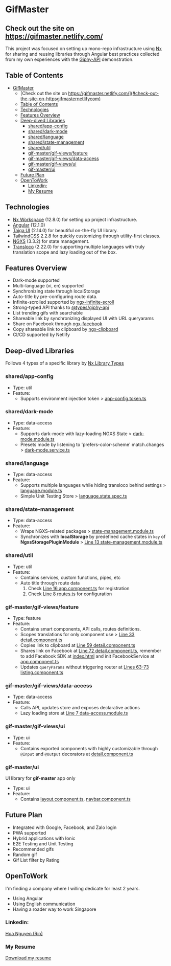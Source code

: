 # GifMaster

## Check out the site on https://gifmaster.netlify.com/

This project was focused on setting up mono-repo infrastructure using [Nx](https://nx.dev) for sharing and reusing libraries through Angular best practices collected from my own experiences with the [Giphy-API](https://developers.giphy.com/) demonstration.

## Table of Contents

- [GifMaster](#gifmaster)
  - [Check out the site on https://gifmaster.netlify.com/](#check-out-the-site-on-httpsgifmasternetlifycom)
  - [Table of Contents](#table-of-contents)
  - [Technologies](#technologies)
  - [Features Overview](#features-overview)
  - [Deep-dived Libraries](#deep-dived-libraries)
    - [shared/app-config](#sharedapp-config)
    - [shared/dark-mode](#shareddark-mode)
    - [shared/language](#sharedlanguage)
    - [shared/state-management](#sharedstate-management)
    - [shared/util](#sharedutil)
    - [gif-master/gif-views/feature](#gif-mastergif-viewsfeature)
    - [gif-master/gif-views/data-access](#gif-mastergif-viewsdata-access)
    - [gif-master/gif-views/ui](#gif-mastergif-viewsui)
    - [gif-master/ui](#gif-masterui)
  - [Future Plan](#future-plan)
  - [OpenToWork](#opentowork)
    - [Linkedin:](#linkedin)
    - [My Resume](#my-resume)

## Technologies

- [Nx Workspace](https://nx.dev/) (12.8.0) for setting up project infrastructure.
- [Angular](https://angular.io/) (12.1.0)
- [Taiga UI](https://taiga-ui.dev/) (2.14.0) for beautiful on-the-fly UI library.
- [TailwindCSS](https://tailwindcss.com/) 2.2.8 for quickly customizing through utility-first classes.
- [NGXS](https://www.ngxs.io/) (3.3.2) for state management.
- [Transloco](https://ngneat.github.io/transloco/) (2.22.0) for supporting multiple languages with truly translation scope and lazy loading out of the box.

## Features Overview

- Dark-mode supported
- Multi-language (vi, en) supported
- Synchronizing state through localStorage
- Auto-title by pre-configuring route data.
- Infinite-scrolled supported by [ngx-infinite-scroll](https://www.npmjs.com/package/ngx-infinite-scroll)
- Strong-typed API thanks to [@types/giphy-api](https://www.npmjs.com/package/@types/giphy-api)
- List trending gifs with searchable
- Shareable link by synchronizing displayed UI with URL queryarams
- Share on Facebook through [ngx-facebook](https://www.npmjs.com/package/ngx-facebook)
- Copy shareable link to clipboard by [ngx-clipboard](https://www.npmjs.com/package/ngx-clipboard)
- CI/CD supported by Netlify

## Deep-dived Libraries

Follows 4 types of a specific library by [Nx Library Types](https://nx.dev/latest/angular/structure/library-types)

### shared/app-config

- Type: util
- Feature:
  - Supports environment injection token > [app-config.token.ts](https://github.com/thanhhoa214/gif-master/blob/main/libs/shared/app-config/src/lib/app-config.token.ts)

### shared/dark-mode

- Type: data-access
- Feature:
  - Supports dark-mode with lazy-loading NGXS State > [dark-mode.module.ts](https://github.com/thanhhoa214/gif-master/blob/main/libs/shared/dark-mode/src/lib/dark-mode.module.ts)
  - Presets mode by listening to 'prefers-color-scheme' match.changes > [dark-mode.service.ts](https://github.com/thanhhoa214/gif-master/blob/main/libs/shared/dark-mode/src/lib/dark-mode.service.ts)

### shared/language

- Type: data-access
- Feature:
  - Supports multiple languages while hiding transloco behind settings > [language.module.ts](https://github.com/thanhhoa214/gif-master/blob/main/libs/shared/language/src/lib/language.module.ts)
  - Simple Unit Testing Store > [language.state.spec.ts](https://github.com/thanhhoa214/gif-master/blob/main/libs/shared/language/src/lib/store/language.state.spec.ts)

### shared/state-management

- Type: data-access
- Feature:
  - Wraps NGXS-related packages > [state-management.module.ts](https://github.com/thanhhoa214/gif-master/blob/main/libs/shared/state-management/src/lib/state-management.module.ts)
  - Synchronizes with **localStorage** by predefined cache states in `key` of **NgxsStoragePluginModule** > [Line 13 state-management.module.ts](https://github.com/thanhhoa214/gif-master/blob/main/libs/shared/state-management/src/lib/state-management.module.ts#L13)

### shared/util

- Type: util
- Feature:
  - Contains services, custom functions, pipes, etc
  - Auto title through route data
    1. Check [Line 16 app.component.ts](https://github.com/thanhhoa214/gif-master/blob/main/apps/gif-master/src/app/app.component.ts#L16) for registration
    2. Check [Line 8 routes.ts](https://github.com/thanhhoa214/gif-master/blob/main/libs/gif-master/gif-views/feature/src/lib/routes.ts#L8) for configuration

### gif-master/gif-views/feature

- Type: feature
- Feature:
  - Contains smart components, API calls, routes definitions.
  - Scopes translations for only component use > [Line 33 detail.component.ts](https://github.com/thanhhoa214/gif-master/blob/main/libs/gif-master/gif-views/feature/src/lib/detail/detail.component.ts#L33)
  - Copies link to clipboard at [Line 59 detail.component.ts](https://github.com/thanhhoa214/gif-master/blob/main/libs/gif-master/gif-views/feature/src/lib/detail/detail.component.ts#L59)
  - Shares link on Facebook at [Line 72 detail.component.ts](https://github.com/thanhhoa214/gif-master/blob/main/libs/gif-master/gif-views/feature/src/lib/detail/detail.component.ts#L72), remember to add Facebook SDK at [index.html](https://github.com/thanhhoa214/gif-master/blob/main/apps/gif-master/src/index.html) and init FacebookService at [app.component.ts](https://github.com/thanhhoa214/gif-master/blob/main/apps/gif-master/src/app/app.component.ts#L18)
  - Updates `queryParams` without triggering router at [Lines 63-73 listing.component.ts](https://github.com/thanhhoa214/gif-master/blob/main/libs/gif-master/gif-views/feature/src/lib/listing/listing.component.ts#L63)

### gif-master/gif-views/data-access

- Type: data-access
- Feature:
  - Calls API, updates store and exposes declarative actions
  - Lazy loading store at [Line 7 data-access.module.ts](https://github.com/thanhhoa214/gif-master/blob/main/libs/gif-master/gif-views/data-access/src/lib/data-access.module.ts#L7)

### gif-master/gif-views/ui

- Type: ui
- Feature:
  - Contains exported components with highly customizable through `@Input` and `@Output` decorators at [detail.component.ts](https://github.com/thanhhoa214/gif-master/blob/main/libs/gif-master/gif-views/ui/src/lib/detail/detail.component.ts)

### gif-master/ui

UI library for **gif-master** app only

- Type: ui
- Feature:
  - Contains [layout.component.ts](https://github.com/thanhhoa214/gif-master/blob/main/libs/gif-master/ui/src/lib/layout/layout.component.ts), [navbar.component.ts](https://github.com/thanhhoa214/gif-master/blob/main/libs/gif-master/ui/src/lib/navbar/navbar.component.ts)

## Future Plan

- Integrated with Google, Facebook, and Zalo login
- PWA supported
- Hybrid applications with Ionic
- E2E Testing and Unit Testing
- Recommended gifs
- Random gif
- Gif List filter by Rating

## OpenToWork

I'm finding a company where I willing dedicate for least 2 years.

- Using Angular
- Using English communication
- Having a roader way to work Singapore

### Linkedin:

<a href="http://linkedin.com/in/thanhhoa214">Hoa Nguyen (Rin)</a>

### My Resume

<a href="https://github.com/thanhhoa214/gif-master/raw/main/apps/gif-master/src/assets/myCV.pdf" download>Download my resume</a>
